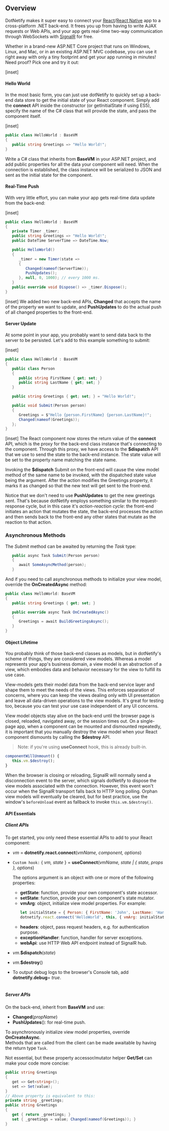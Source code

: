 ﻿## Overview

DotNetify makes it super easy to connect your [React](http://reactjs.org)/[React Native](https://facebook.github.io/react-native/) app to a cross-platform .NET back-end. It frees you up from having to write AJAX requests or Web APIs, and your app gets real-time two-way communication through WebSockets with [SignalR](https://docs.microsoft.com/en-us/aspnet/core/signalr/?view=aspnetcore-2.1) for free.

Whether in a brand-new ASP.NET Core project that runs on Windows, Linux, and Mac, or in an existing ASP.NET MVC codebase, you can use it right away with only a tiny footprint and get your app running in minutes! Need proof? Pick one and try it out:

[inset]

#### Hello World

In the most basic form, you can just use dotNetify to quickly set up a back-end data store to get the initial state of your React component. Simply add the **connect** API inside the constructor (or getInitialState if using ES5), specify the name of the C# class that will provide the state, and pass the component itself.

[inset]

```csharp
public class HelloWorld : BaseVM
{
   public string Greetings => "Hello World!";
}
```

Write a C# class that inherits from **BaseVM** in your ASP.NET project, and add public properties for all the data your component will need. When the connection is established, the class instance will be serialized to JSON and sent as the initial state for the component.

#### Real-Time Push

With very little effort, you can make your app gets real-time data update from the back-end:

[inset]

```csharp
public class HelloWorld : BaseVM
{
   private Timer _timer;
   public string Greetings => "Hello World!";
   public DateTime ServerTime => DateTime.Now;

   public HelloWorld()
   {
      _timer = new Timer(state =>
      {
         Changed(nameof(ServerTime));
         PushUpdates();
      }, null, 0, 1000); // every 1000 ms.
   }
   public override void Dispose() => _timer.Dispose();
}
```

[inset]
We added two new back-end APIs, **Changed** that accepts the name of the property we want to update, and **PushUpdates** to do the actual push of all changed properties to the front-end.

#### Server Update

At some point in your app, you probably want to send data back to the server to be persisted. Let's add to this example something to submit:

[inset]

```csharp
public class HelloWorld : BaseVM
{
   public class Person
   {
      public string FirstName { get; set; }
      public string LastName { get; set; }
   }

   public string Greetings { get; set; } = "Hello World!";

   public void Submit(Person person)
   {
      Greetings = $"Hello {person.FirstName} {person.LastName}!";
      Changed(nameof(Greetings));
   };
}
```

[inset]
The React component now stores the return value of the **connect** API, which is the proxy for the back-end class instance that's connecting to the component. Through this proxy, we have access to the **\$dispatch** API that we use to send the state to the back-end instance. The state value will be set to the property name matching the state name.

Invoking the **\$dispatch** Submit on the front-end will cause the view model method of the same name to be invoked, with the dispatched state value being the argument. After the action modifies the Greetings property, it marks it as changed so that the new text will get sent to the front-end.

Notice that we don't need to use **PushUpdates** to get the new greetings sent. That's because dotNetify employs something similar to the request-response cycle, but in this case it's _action-reaction cycle_: the front-end initiates an action that mutates the state, the back-end processes the action and then sends back to the front-end any other states that mutate as the reaction to that action.

### Asynchronous Methods

The _Submit_ method can be awaited by returning the _Task_ type:
```csharp
   public async Task Submit(Person person)
   {
      await SomeAsyncMethod(person);
   }
```

And if you need to call asynchronous methods to initialize your view model, override the **OnCreatedAsync** method:
```csharp
public class HelloWorld: BaseVM
{
   public string Greetings { get; set; }

   public override async Task OnCreatedAsync()
   {
      Greetings = await BuildGreetingsAsync();
   }
}
```

#### Object Lifetime

You probably think of those back-end classes as models, but in dotNetify's scheme of things, they are considered view models. Whereas a model represents your app's business domain, a view model is an abstraction of a view, which embodies data and behavior necessary for the view to fulfill its use case.

View-models gets their model data from the back-end service layer and shape them to meet the needs of the views. This enforces separation of concerns, where you can keep the views dealing only with UI presentation and leave all data-driven operations to the view models. It's great for testing too, because you can test your use case independent of any UI concerns.

View model objects stay alive on the back-end until the browser page is closed, reloaded, navigated away, or the session times out. On a single-page app, when a component can be mounted and dismounted repeatedly, it is important that you manually destroy the view model when your React component dismounts by calling the **\$destroy** API.

> Note: if you're using **useConnect** hook, this is already built-in.

```jsx
componentWillUnmount() {
   this.vm.$destroy();
}
```

When the browser is closing or reloading, SignalR will normally send a disconnection event to the server, which signals dotNetify to dispose the view models associated with the connection. However, this event won't occur when the SignalR transport falls back to HTTP long polling. Orphan view models will eventually be cleared, but for best practice, use the window's `beforeUnload` event as fallback to invoke `this.vm.$destroy()`.

#### API Essentials

##### Client APIs

To get started, you only need these essential APIs to add to your React component:

- _vm_ = **dotnetify.react.connect**(_vmName, component, options_)<br/>
- `Custom hook:` { _vm, state_ } = **useConnect**(_vmName, state | { state, props }, options_)

  The options argument is an object with one or more of the following properties:

  - **getState**: function, provide your own component's state accessor.
  - **setState**: function, provide your own component's state mutator.
  - **vmArg**: object, initialize view model properties.
    For example:
    ```jsx
    let initialState = { Person: { FirstName: 'John', LastName: 'Hancock' } };
    dotnetify.react.connect('HelloWorld', this, { vmArg: initialState });
    ```
  - **headers**: object, pass request headers, e.g. for authentication purpose.
  - **exceptionHandler**: function, handler for server exceptions.
  - **webApi**: use HTTP Web API endpoint instead of SignalR hub.

- _vm_.**\$dispatch**(_state_)
- _vm_.**\$destroy**()

- To output debug logs to the browser's Console tab, add **dotnetify.debug**= _true_.
  <br/><br/>

##### Server APIs

On the back-end, inherit from **BaseVM** and use:

- **Changed**(_propName_)
- **PushUpdates**(): for real-time push.

To asynchronously initialize view model properties, override **OnCreateAsync**.<br>
Methods that are called from the client can be made awaitable by having the return type `Task`.

Not essential, but these property accessor/mutator helper **Get/Set** can make your code more concise:

```csharp
public string Greetings
{
   get => Get<string>();
   set => Set(value);
}
// Above property is equivalent to this:
private string _greetings;
public string Greetings
{
   get { return _greetings; }
   set { _greetings = value; Changed(nameof(Greetings)); }
}
```
